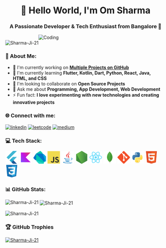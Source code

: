 <h1 align="center">👋 Hello World, I'm Om Sharma</h1>
<h3 align="center">A Passionate Developer & Tech Enthusiast from Bangalore 🚀</h3>

<img align="right" alt="Coding" width="400" src="https://raw.githubusercontent.com/gist/patevs/b007a0e98fb216438d4cbf559fac4166/raw/88f20c9d749d756be63f22b09f3c4ac570bc5101/programming.gif">

<p align="left"> <img src="https://komarev.com/ghpvc/?username=Sharma-Ji-21&label=Profile%20views&color=0e75b6&style=flat" alt="Sharma-Ji-21" /> </p>

### 💫 About Me:
- 🔭 I'm currently working on **[Multiple Projects on GitHub](https://github.com/Sharma-Ji-21)**
- 🌱 I'm currently learning **Flutter, Kotlin, Dart, Python, React, Java, HTML, and CSS**
- 👯 I'm looking to collaborate on **Open Source Projects**
- 💬 Ask me about **Programming, App Development, Web Development**
- ⚡ Fun fact: **I love experimenting with new technologies and creating innovative projects**

### 🌐 Connect with me:
<p align="left">
<a href="https://linkedin.com/in/om-sharma-603b17320/" target="blank"><img align="center" src="https://raw.githubusercontent.com/rahuldkjain/github-profile-readme-generator/master/src/images/icons/Social/linked-in-alt.svg" alt="linkedin" height="30" width="40" /></a>
<a href="https://leetcode.com/u/sharma-ji-21/" target="blank"><img align="center" src="https://raw.githubusercontent.com/rahuldkjain/github-profile-readme-generator/master/src/images/icons/Social/leet-code.svg" alt="leetcode" height="30" width="40" /></a>
<a href="https://medium.com/@justsharmaji69/" target="blank"><img align="center" src="https://upload.wikimedia.org/wikipedia/commons/0/0f/Medium_logo_2023.svg" alt="medium" height="30" width="40" /></a>
</p>

### 💻 Tech Stack:
<p align="left">
<img src="https://raw.githubusercontent.com/devicons/devicon/master/icons/flutter/flutter-original.svg" alt="flutter" width="40" height="40"/>
<img src="https://raw.githubusercontent.com/devicons/devicon/master/icons/kotlin/kotlin-original.svg" alt="kotlin" width="40" height="40"/>
<img src="https://raw.githubusercontent.com/devicons/devicon/master/icons/dart/dart-original.svg" alt="dart" width="40" height="40"/>
<img src="https://raw.githubusercontent.com/devicons/devicon/master/icons/javascript/javascript-original.svg" alt="javascript" width="40" height="40"/>
<img src="https://raw.githubusercontent.com/devicons/devicon/master/icons/java/java-original.svg" alt="java" width="40" height="40"/>
<img src="https://raw.githubusercontent.com/devicons/devicon/master/icons/nodejs/nodejs-original.svg" alt="nodejs" width="40" height="40"/>
<img src="https://raw.githubusercontent.com/devicons/devicon/master/icons/react/react-original.svg" alt="react" width="40" height="40"/>
<img src="https://raw.githubusercontent.com/devicons/devicon/master/icons/mongodb/mongodb-original.svg" alt="mongodb" width="40" height="40"/>
<img src="https://raw.githubusercontent.com/devicons/devicon/master/icons/git/git-original.svg" alt="git" width="40" height="40"/>
<img src="https://raw.githubusercontent.com/devicons/devicon/master/icons/python/python-original.svg" alt="python" width="40" height="40"/>
<img src="https://raw.githubusercontent.com/devicons/devicon/master/icons/html5/html5-original.svg" alt="html" width="40" height="40"/>
<img src="https://raw.githubusercontent.com/devicons/devicon/master/icons/css3/css3-original.svg" alt="css" width="40" height="40"/>
</p>

### 📊 GitHub Stats:
<p>
<img align="left" src="https://github-readme-stats.vercel.app/api/top-langs?username=Sharma-Ji-21&show_icons=true&locale=en&layout=compact&theme=tokyonight" alt="Sharma-Ji-21" />
</p>

<p>&nbsp;<img align="center" src="https://github-readme-stats.vercel.app/api?username=Sharma-Ji-21&show_icons=true&locale=en&theme=tokyonight" alt="Sharma-Ji-21" /></p>

<p><img align="center" src="https://github-readme-streak-stats.herokuapp.com/?user=Sharma-Ji-21&theme=tokyonight" alt="Sharma-Ji-21" /></p>

### 🏆 GitHub Trophies
<p align="left"> <a href="https://github.com/ryo-ma/github-profile-trophy"><img src="https://github-profile-trophy.vercel.app/?username=Sharma-Ji-21&theme=tokyonight" alt="Sharma-Ji-21" /></a> </p>
